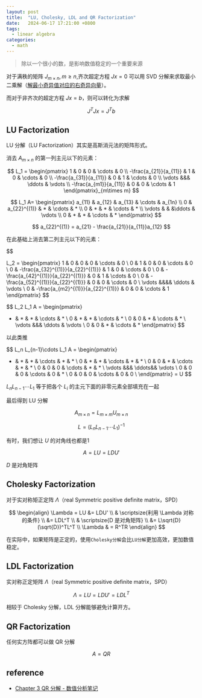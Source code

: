 ```yaml
---
layout: post
title:  "LU, Cholesky, LDL and QR Factorization"
date:   2024-06-17 17:21:00 +0800
tags: 
  - linear algebra
categories:
  - math
---
```


> 除以一个很小的数，是影响数值稳定的一个重要来源

对于满秩的矩阵 $J_{m\times n},m \geq n$,齐次超定方程 $Jx = 0$ 可以用 SVD 分解来求取最小二乘解（[解最小奇异值对应的右奇异向量](longer95479.github.io/SVD)）。

而对于非齐次的超定方程 $Jx = b$，则可以转化为求解

$$
J^TJx = J^Tb
$$

## LU Factorization

LU 分解（LU Factorization）其实是高斯消元法的矩阵形式。

消去 $A_{m\times n}$ 的第一列主元以下的元素：

$$
L_1 = 
\begin{pmatrix}
1 & 0 & 0 & \cdots & 0 \\
-\frac{a_{21}}{a_{11}} & 1 & 0 & \cdots & 0 \\
-\frac{a_{31}}{a_{11}} & 0 & 1 & \cdots & 0 \\
\vdots &&& \ddots & \vdots \\
-\frac{a_{m1}}{a_{11}} & 0 & 0 & \cdots & 1
\end{pmatrix}_{m\times m}
$$

$$
L_1 A=
\begin{pmatrix}
a_{11} & a_{12} & a_{13} & \cdots & a_{1n} \\
0 & a_{22}^{(1)}  & * & \cdots & * \\
0 & * & * & \cdots & * \\
\vdots & & &\ddots & \vdots \\
0 & * & * & \cdots & *
\end{pmatrix}
$$

$$
a_{22}^{(1)} = a_{21} - \frac{a_{21}}{a_{11}}a_{12}
$$

在此基础上消去第二列主元以下的元素：

$$

L_2 = 
\begin{pmatrix}
1 & 0 & 0 & 0 & \cdots & 0 \\
0 & 1 & 0 & 0 & \cdots & 0 \\
0 & -\frac{a_{32}^{(1)}}{a_{22}^{(1)}} & 1 & 0 & \cdots & 0 \\
0 & -\frac{a_{42}^{(1)}}{a_{22}^{(1)}} & 0 & 1 & \cdots & 0 \\
0 & -\frac{a_{52}^{(1)}}{a_{22}^{(1)}} & 0 & 0 & \cdots & 0 \\
\vdots &&&& \ddots & \vdots \\
0 & -\frac{a_{m2}^{(1)}}{a_{22}^{(1)}} & 0 & 0 & \cdots & 1
\end{pmatrix}
$$

$$
L_2 L_1 A = 
\begin{pmatrix}
* & * & * & \cdots & * \\
0 & * & * & \cdots & * \\
0 & 0 & * & \cdots & * \\
\vdots &&& \ddots & \vdots \\
0 & 0 & * & \cdots & *
\end{pmatrix}
$$

以此类推

$$
L_n L_{n-1}\cdots L_1 A = 
\begin{pmatrix}
* & * & * & \cdots & * & * \\
0 & * & * & \cdots & * & * \\
0 & 0 & * & \cdots & * & * \\
0 & 0 & 0 & \cdots & * & * \\
\vdots &&& \ddots&& \vdots \\
0 & 0 & 0 & \cdots & 0 & * \\
0 & 0 & 0 & \cdots & 0 & 0 \\
\end{pmatrix}
= U
$$

$L_n L_{n-1}\cdots L_1$ 等于把各个 $L_i$ 的主元下面的非零元素全部填充在一起

最后得到 LU 分解

$$
A_{m \times n} = L_{m\times m}U_{m\times n}
$$

$$
L=(L_n L_{n-1}\cdots L_1)^{-1}
$$

有时，我们想让 $U$ 的对角线也都是1

$$
A = LU = LDU'
$$

$D$ 是对角矩阵

## Cholesky Factorization

对于实对称矩正定阵 $\Lambda$（real Symmetric positive definite matrix，SPD）

$$
\begin{align}
\Lambda = LU &= LDU' \\
& \scriptsize{利用 \Lambda 对称的条件} \\
&= LDL^T \\
& \scriptsize{D 是对角矩阵} \\
&= L\sqrt{D} (\sqrt{D})^TL^T \\
\Lambda & = R^TR
\end{align}
$$

在实际中，如果矩阵是正定的，使用`Cholesky分解`会比`LU分解`更加高效，更加数值稳定。

## LDL Factorization

实对称正定矩阵 $\Lambda$（real Symmetric positive definite matrix，SPD）

$$
\Lambda = LU = LDU' = LDL^T
$$

相较于 Cholesky 分解，LDL 分解能够避免计算开方。

## QR Factorization

任何实方阵都可以做 QR 分解

$$
A = QR
$$


## reference

- [Chapter 3 QR 分解 - 数值分析笔记](https://o-o-sudo.github.io/numerical-methods/qr-.html)
